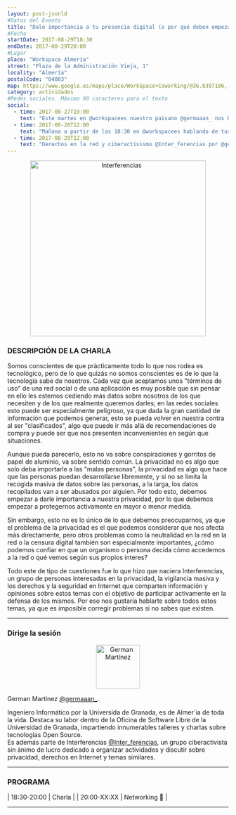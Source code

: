 ```yaml
---
layout: post-jsonld
#Datos del Evento
title: "Dale importancia a tu presencia digital (o por qué deben empezar a importarte tus derechos en la red y su neutralidad)"
#Fecha
startDate: 2017-08-29T18:30
endDate: 2017-08-29T20:00
#Lugar
place: "Workspace Almería"
street: "Plaza de la Administración Vieja, 1"
locality: "Almería"
postalCode: "04003"
map: https://www.google.es/maps/place/WorkSpace+Coworking/@36.8397186,-2.4694053,17z/data=!3m1!4b1!4m5!3m4!1s0xd707606fcd55749:0xd0b1c4e4989daf78!8m2!3d36.8397186!4d-2.4672166?hl=es
category: actividades
#Redes sociales. Máximo 90 caracteres para el texto
social:
  - time: 2017-08-27T19:00
    text: "Este martes en @workspacees nuestro paisano @germaaan_ nos hablará de @Inter_ferencias"
  - time: 2017-08-28T12:00
    text: "Mañana a partir de las 18:30 en @workspacees hablando de tus derechos en la red con @germaaan_"
  - time: 2017-08-29T12:00
    text: "Derechos en la red y ciberactivismo @Inter_ferencias por @germaaan_ hoy en @workspacees 18:30h"
---
```


<p align="center">
  <img src="https://pbs.twimg.com/profile_images/896815456576823296/g6GI4Rbg_400x400.jpg" alt="Interferencias" width="400px"/>
</p>

### DESCRIPCIÓN DE LA CHARLA
Somos conscientes de que prácticamente todo lo que nos rodea es tecnológico, pero de lo que quizás no somos conscientes es de lo que la tecnología sabe de nosotros. Cada vez que aceptamos unos "términos de uso" de una red social o de una aplicación es muy posible que sin pensar en ello les estemos cediendo más datos sobre nosotros de los que necesiten y de los que realmente queremos darles; en las redes sociales esto puede ser especialmente peligroso, ya que dada la gran cantidad de información que podemos generar, esto se pueda volver en nuestra contra al ser "clasificados", algo que puede ir más allá de recomendaciones de compra y puede ser que nos presenten inconvenientes en según que situaciones.

Aunque pueda parecerlo, esto no va sobre conspiraciones y gorritos de papel de aluminio, va sobre sentido común. La privacidad no es algo que solo deba importarle a las "malas personas", la privacidad es algo que hace que las personas puedan desarrollarse libremente, y si no se limita la recogida masiva de datos sobre las personas, a la larga, los datos recopilados van a ser abusados por alguien. Por todo esto, debemos empezar a darle importancia a nuestra privacidad, por lo que debemos empezar a protegernos activamente en mayor o menor medida.

Sin embargo, esto no es lo único de lo que debemos preocuparnos, ya que el problema de la privacidad es el que podemos considerar que nos afecta más directamente, pero otros problemas como la neutralidad en la red en la red o la censura digital también son especialmente importantes, ¿cómo podemos confiar en que un organismo o persona decida cómo accedemos a la red o qué vemos según sus propios interes?

Todo este de tipo de cuestiones fue lo que hizo que naciera Interferencias, un grupo de personas interesadas en la privacidad, la vigilancia masiva y los derechos y la seguridad en Internet que comparten información y opiniones sobre estos temas con el objetivo de participar activamente en la defensa de los mismos. Por eso nos gustaría hablarte sobre todos estos temas, ya que es imposible corregir problemas si no sabes que existen.

---

### Dirige la sesión
<p align="center">
  <img src="https://pbs.twimg.com/profile_images/894183559476465666/p0OjaIYl_400x400.jpg" alt="German Martínez" width="100px"/>
</p>

German Martínez [@germaaan_](https://twitter.com/germaaan_).

Ingeniero Informático por la Universida de Granada, es de Almer´ia de toda la vida. Destaca su labor dentro de la Oficina de Software Libre de la Universidad de Granada, impartiendo innumerables talleres y charlas sobre tecnologías Open Source.  
Es además parte de Interferencias [@Inter_ferencias](https://twitter.com/Inter_ferencias), un grupo ciberactivista sin ánimo de lucro dedicado a organizar actividades y discutir sobre privacidad, derechos en Internet y temas similares.

---

### PROGRAMA

| 18:30-20:00 | Charla |
| 20:00-XX:XX | Networking 🍻 |


---
